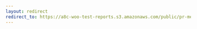 ```yaml
---
layout: redirect
redirect_to: https://a8c-woo-test-reports.s3.amazonaws.com/public/pr-merge/44625/e2e/index.html
---
```

